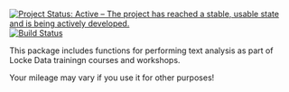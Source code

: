 
<!-- README.md is generated from README.Rmd. Please edit that file -->
[![Project Status: Active – The project has reached a stable, usable state and is being actively developed.](http://www.repostatus.org/badges/latest/active.svg)](http://www.repostatus.org/#active)
[![Build Status](https://travis-ci.org/lockedata/TextAnalysis.svg?branch=master)](https://travis-ci.org/lockedata/TextAnalysis)

This package includes functions for performing text analysis as part of Locke Data trainingn courses and workshops.

Your mileage may vary if you use it for other purposes!
